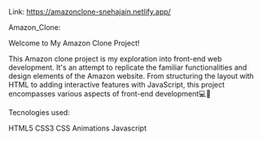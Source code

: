 Link:
https://amazonclone-snehajain.netlify.app/

Amazon_Clone:

Welcome to My Amazon Clone Project!

This Amazon clone project is my exploration into front-end web development. It's an attempt to replicate the familiar functionalities and design elements of the Amazon website. From structuring the layout with HTML to adding interactive features with JavaScript, this project encompasses various aspects of front-end development💻🌟

Tecnologies used:

HTML5
CSS3
CSS Animations
Javascript
